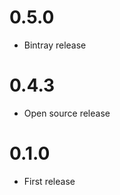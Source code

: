 0.5.0
========

  * Bintray release

0.4.3
========

  * Open source release

0.1.0
========

  * First release
